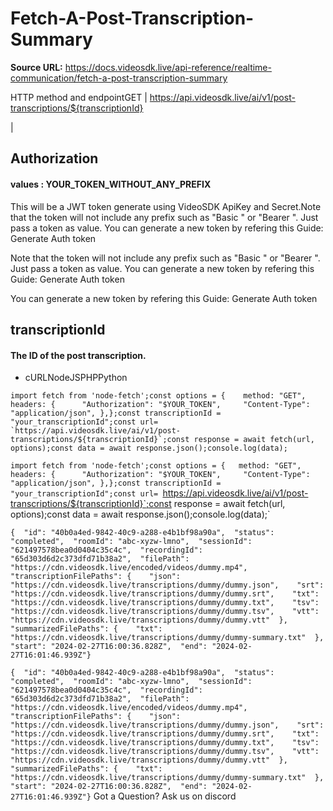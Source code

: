 # Fetch-A-Post-Transcription-Summary

**Source URL:** https://docs.videosdk.live/api-reference/realtime-communication/fetch-a-post-transcription-summary

HTTP method and endpointGET | https://api.videosdk.live/ai/v1/post-transcriptions/${transcriptionId}

|

## Authorization

#### values  :    YOUR_TOKEN_WITHOUT_ANY_PREFIX

This will be a JWT token generate using VideoSDK ApiKey and Secret.Note that the token will not include any prefix such as "Basic " or "Bearer ". Just pass a token as value. You can generate a new token by refering this Guide: Generate Auth token

Note that the token will not include any prefix such as "Basic " or "Bearer ". Just pass a token as value. You can generate a new token by refering this Guide: Generate Auth token

You can generate a new token by refering this Guide: Generate Auth token

## transcriptionId

#### The ID of the post transcription.

- cURLNodeJSPHPPython

```
import fetch from 'node-fetch';const options = {	method: "GET",	headers: {		"Authorization": "$YOUR_TOKEN",		"Content-Type": "application/json",	},};const transcriptionId = "your_transcriptionId";const url= `https://api.videosdk.live/ai/v1/post-transcriptions/${transcriptionId}`;const response = await fetch(url, options);const data = await response.json();console.log(data);
```

`import fetch from 'node-fetch';const options = {	method: "GET",	headers: {		"Authorization": "$YOUR_TOKEN",		"Content-Type": "application/json",	},};const transcriptionId = "your_transcriptionId";const url= `https://api.videosdk.live/ai/v1/post-transcriptions/${transcriptionId}`;const response = await fetch(url, options);const data = await response.json();console.log(data);`
```
{  "id": "40b0a4ed-9842-40c9-a288-e4b1bf98a90a",  "status": "completed",  "roomId": "abc-xyzw-lmno",  "sessionId": "621497578bea0d0404c35c4c",  "recordingId": "65d303d6d2c373dfd71b38a2",  "filePath": "https://cdn.videosdk.live/encoded/videos/dummy.mp4",  "transcriptionFilePaths": {    "json": "https://cdn.videosdk.live/transcriptions/dummy/dummy.json",    "srt": "https://cdn.videosdk.live/transcriptions/dummy/dummy.srt",    "txt": "https://cdn.videosdk.live/transcriptions/dummy/dummy.txt",    "tsv": "https://cdn.videosdk.live/transcriptions/dummy/dummy.tsv",    "vtt": "https://cdn.videosdk.live/transcriptions/dummy/dummy.vtt"  },  "summarizedFilePaths": {    "txt": "https://cdn.videosdk.live/transcriptions/dummy/dummy-summary.txt"  },  "start": "2024-02-27T16:00:36.828Z",  "end": "2024-02-27T16:01:46.939Z"}
```

`{  "id": "40b0a4ed-9842-40c9-a288-e4b1bf98a90a",  "status": "completed",  "roomId": "abc-xyzw-lmno",  "sessionId": "621497578bea0d0404c35c4c",  "recordingId": "65d303d6d2c373dfd71b38a2",  "filePath": "https://cdn.videosdk.live/encoded/videos/dummy.mp4",  "transcriptionFilePaths": {    "json": "https://cdn.videosdk.live/transcriptions/dummy/dummy.json",    "srt": "https://cdn.videosdk.live/transcriptions/dummy/dummy.srt",    "txt": "https://cdn.videosdk.live/transcriptions/dummy/dummy.txt",    "tsv": "https://cdn.videosdk.live/transcriptions/dummy/dummy.tsv",    "vtt": "https://cdn.videosdk.live/transcriptions/dummy/dummy.vtt"  },  "summarizedFilePaths": {    "txt": "https://cdn.videosdk.live/transcriptions/dummy/dummy-summary.txt"  },  "start": "2024-02-27T16:00:36.828Z",  "end": "2024-02-27T16:01:46.939Z"}`
Got a Question? Ask us on discord
